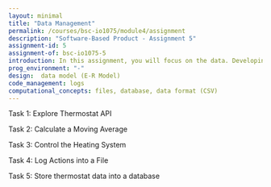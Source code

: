 ```yaml
---
layout: minimal
title: "Data Management"
permalink: /courses/bsc-io1075/module4/assignment
description: "Software-Based Product - Assignment 5"
assignment-id: 5
assignment-of: bsc-io1075-5
introduction: In this assignment, you will focus on the data. Developing a smart thermostat, you will regularly fetch data from a temperature sensor, parse the data, and decide to turn on/off the heating system based on a set temperature. You will keep logs in a file and store the temperature data in a database.
prog_environment: "-"
design:  data model (E-R Model)
code_management: logs
computational_concepts: files, database, data format (CSV)
---
```


Task 1: Explore Thermostat API

Task 2: Calculate a Moving Average

Task 3: Control the Heating System

Task 4: Log Actions into a File

Task 5: Store thermostat data into a database

